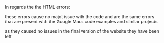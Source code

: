 In regards the the HTML errors:

these errors cause no majot issue with the code and are the same errors that are present with the Google Maos code examples and similar projects 

as they caused no issues in the final version of the website they have been left 